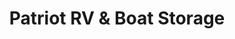 ---
title: "Patriot RV & Boat Storage"
url: /liberty-hill/patriot-rv-and-boat-storage/
shop: storage rental
---